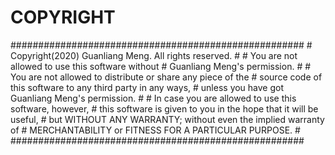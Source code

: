 # COPYRIGHT

\#####################################################
\# Copyright(2020) Guanliang Meng. All rights reserved.
\#
\# You are not allowed to use this software without
\# Guanliang Meng's permission.
\#
\# You are not allowed to distribute or share any piece of the
\# source code of this software to any third party in any ways,
\# unless you have got Guanliang Meng's permission.
\#
\# In case you are allowed to use this software, however,
\# this software is given to you in the hope that it will be useful,
\# but WITHOUT ANY WARRANTY; without even the implied warranty of
\# MERCHANTABILITY or FITNESS FOR A PARTICULAR PURPOSE.
\#
\#####################################################
